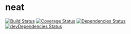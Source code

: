 neat
====

[![Build Status](https://drone.io/github.com/aureooms/neat/status.png)](https://drone.io/github.com/aureooms/neat/latest)
[![Coverage Status](https://coveralls.io/repos/aureooms/neat/badge.png)](https://coveralls.io/r/aureooms/neat)
[![Dependencies Status](https://david-dm.org/aureooms/neat.png)](https://david-dm.org/aureooms/neat#info=dependencies)
[![devDependencies Status](https://david-dm.org/aureooms/neat/dev-status.png)](https://david-dm.org/aureooms/neat#info=devDependencies)
